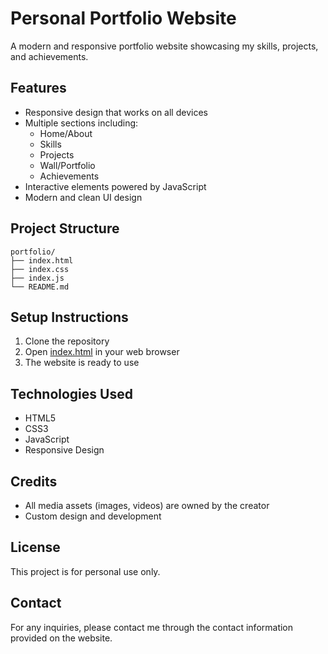 # Personal Portfolio Website

A modern and responsive portfolio website showcasing my skills, projects, and achievements.

## Features

- Responsive design that works on all devices
- Multiple sections including:
  - Home/About
  - Skills
  - Projects
  - Wall/Portfolio
  - Achievements
- Interactive elements powered by JavaScript
- Modern and clean UI design

## Project Structure

```
portfolio/
├── index.html
├── index.css
├── index.js
└── README.md
```

## Setup Instructions

1. Clone the repository
2. Open [index.html](cci:7://file:///c:/Users/vishu/OneDrive/Documents/vs%20code/portfolio/index.html:0:0-0:0) in your web browser
3. The website is ready to use

## Technologies Used

- HTML5
- CSS3
- JavaScript
- Responsive Design

## Credits

- All media assets (images, videos) are owned by the creator
- Custom design and development

## License

This project is for personal use only.

## Contact

For any inquiries, please contact me through the contact information provided on the website.